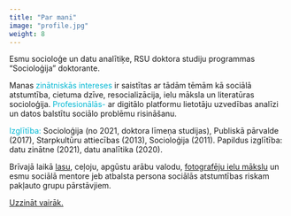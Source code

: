 ```yaml
---
title: "Par mani"
image: "profile.jpg"
weight: 8
---
```

<span style="color: rgb(0, 184, 212);"></span>

Esmu socioloģe un datu analītiķe, RSU doktora studiju programmas “Socioloģija” doktorante.

Manas <span style="color: rgb(0, 184, 212);">zinātniskās intereses</span> ir saistītas ar tādām tēmām kā sociālā atstumtība, cietuma dzīve, resocializācija, ielu māksla un literatūras socioloģija. <span style="color: rgb(0, 184, 212);">Profesionālās-</span> ar digitālo platformu lietotāju uzvedības analīzi un datos balstītu sociālo problēmu risināšanu.

<span style="color: rgb(0, 184, 212);">Izglītība:</span> Socioloģija (no 2021, doktora līmeņa studijas),  Publiskā pārvalde (2017), Starpkultūru attiecības (2013),  Socioloģija (2011). Papildus izglītība: datu zinātne (2021), datu analītika (2020).

Brīvajā laikā [lasu](https://www.goodreads.com/user/show/22833723-agnese), ceļoju, apgūstu arābu valodu, [fotografēju ielu mākslu](https://www.instagram.com/agnesetravels/) un esmu sociālā mentore jeb atbalsta persona sociālās atstumtības riskam pakļauto grupu pārstāvjiem. 

[Uzzināt vairāk.](https://agnesepoikane.com/blog/par-mani/)


